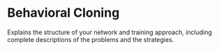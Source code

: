 # Behavioral Cloning

Explains the structure of your network and training approach,
including complete descriptions of the problems and the strategies.
